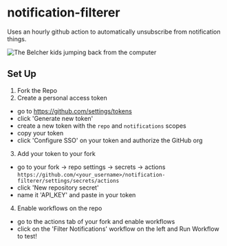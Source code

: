 # notification-filterer

Uses an hourly github action to automatically unsubscribe from notification things. 

![The Belcher kids jumping back from the computer](http://www.reactiongifs.com/r/2013/09/bobs-omg.gif)

## Set Up

1. Fork the Repo 
2. Create a personal access token 
  - go to https://github.com/settings/tokens
  - click 'Generate new token'
  - create a new token with the `repo` and `notifications` scopes
  - copy your token
  - click 'Configure SSO' on your token and authorize the GitHub org
3. Add your token to your fork
  - go to your fork -> repo settings -> secrets -> actions 
  `https://github.com/<your_username>/notification-filterer/settings/secrets/actions`
  - click 'New repository secret'
  - name it 'API_KEY' and paste in your token
4. Enable workflows on the repo
  - go to the actions tab of your fork and enable workflows
  - click on the 'Filter Notifications' workflow on the left and Run Workflow to test!

